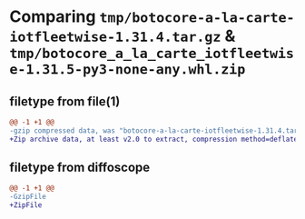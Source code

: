 # Comparing `tmp/botocore-a-la-carte-iotfleetwise-1.31.4.tar.gz` & `tmp/botocore_a_la_carte_iotfleetwise-1.31.5-py3-none-any.whl.zip`

## filetype from file(1)

```diff
@@ -1 +1 @@
-gzip compressed data, was "botocore-a-la-carte-iotfleetwise-1.31.4.tar", last modified: Tue Jul 18 01:55:14 2023, max compression
+Zip archive data, at least v2.0 to extract, compression method=deflate
```

## filetype from diffoscope

```diff
@@ -1 +1 @@
-GzipFile
+ZipFile
```

